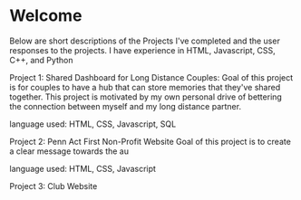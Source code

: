 # Welcome

Below are short descriptions of the Projects I've completed and the user responses to the projects. I have experience in HTML, Javascript, CSS, C++, and Python

Project 1: Shared Dashboard for Long Distance Couples:
Goal of this project is for couples to have a hub that can store memories that they've shared together. This project is motivated by my own personal drive of bettering the connection between myself and my long distance partner.

language used: HTML, CSS, Javascript, SQL


Project 2: Penn Act First Non-Profit Website
Goal of this project is to create a clear message towards the au

language used: HTML, CSS, Javascript


Project 3: Club Website
